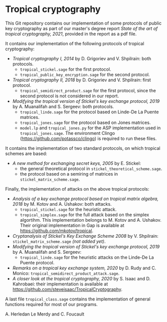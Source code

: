 # Tropical cryptography

This Git repository contains our implementation of some protocols of public key cryptography as part of our master's degree report *State of the art of tropical cryptography, 2021*, provided in the report as a pdf file.

It contains our implementation of the following protocols of tropical cryptography:
- *Tropical cryptography I, 2014* by D. Grigoriev and V. Shpilrain: both protocols.
  - `tropical_stickel.sage` for the first protocol.
  - `tropical_public_key_encryption.sage` for the second protocol.
- *Tropical cryptography II, 2018* by D. Grigoriev and V. Shpilrain: first protocol.
  - `tropical_semidirect_product.sage` for the first protocol, since the second protocol is not considered in our report.
- *Modifying the tropical version of Stickel's key exchange protocol, 2019* by A. Muanalifah and S. Sergeev: both protocols.
  - `tropical_linde.sage` for the protocol based on Linde-De La Puente matrices.
  - `tropical_jones.sage` for the protocol based on Jones matrices.
  - `model.lp` and `tropical_jones.py` for the ASP implementation used in `tropical_jones.sage`. The environment Clingo (https://github.com/potassco/clingo) is required to run these files.

It contains the implementation of two standard protocols, on which tropical schemes are based:
- *A new method for exchanging secret keys, 2005* by E. Stickel:
  - the general theoretical protocol in `stickel_theoretical_scheme.sage`.
  - the protocol based on a semiring of matrices in `stickel_matrix_scheme.sage`.

Finally, the implementation of attacks on the above tropical protocols:
- *Analysis of a key exchange protocol based on tropical matrix algebra, 2018* by M. Kotov and A. Ushakov: both attacks.
  - `tropical_stickel.sage` for the heuristic attack.
  - `tropical_simplex.sage` for the full attack based on the simplex algortihm. This implementation belongs to M. Kotov and A. Ushakov. Their original implementation in Gap is available at https://github.com/mkotov/tropical.
- *Cryptanalysis of Stickel's Key Exchange Scheme 2008* by V. Shpilrain: `stickel_matrix_scheme.sage` *(not added yet)*.
- *Modifying the tropical version of Stickel's key exchange protocol, 2019* by A. Muanalifah and S. Sergeev:
    - `tropical_linde.sage` for the heuristic attacks on the Linde-De La Puente protocol.
- *Remarks on a tropical key exchange system, 2020* by D. Rudy and C. Monico: `tropical_semidirect_product_attack.sage`.
- *A closer look at the tropical cryptography, 2020* by S. Isaac and D. Kahrobaei: their implementation is available at https://github.com/steveisaac/TropicalCryptography.

A last file `tropical_class.sage` contains the implementation of general functions required for most of our programs.


A. Herledan Le Merdy and C. Foucault

